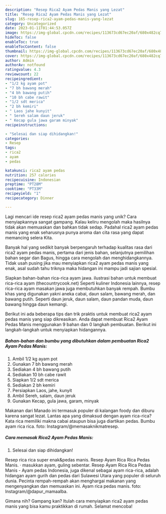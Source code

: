 ```yaml
---
description: "Resep Rica2 Ayam Pedas Manis yang Lezat"
title: "Resep Rica2 Ayam Pedas Manis yang Lezat"
slug: 165-resep-rica2-ayam-pedas-manis-yang-lezat
category: Uncategorized
date: 2023-01-11T01:44:53.057Z
image: https://img-global.cpcdn.com/recipes/113673cd67ec20af/680x482cq70/rica2-ayam-pedas-manis-foto-resep-utama.jpg
hideToc: false
enableToc: true
enableTocContent: false
thumbnail: https://img-global.cpcdn.com/recipes/113673cd67ec20af/680x482cq70/rica2-ayam-pedas-manis-foto-resep-utama.jpg
cover: https://img-global.cpcdn.com/recipes/113673cd67ec20af/680x482cq70/rica2-ayam-pedas-manis-foto-resep-utama.jpg
author: Admin
authorAv: notfound
ratingvalue: 4.3
reviewcount: 22
recipeingredient:
- "1/2 kg ayam pot"
- "7 bh bawang merah"
- "4 bh bawang putih"
- "10 bh cabe rawit"
- "1/2 sdt merica"
- "2 bh kemiri"
- " Laos jahe kunyit"
- " Sereh salam daun jeruk"
- " Kecap gula jawa garam minyak"
recipeinstructions:

- "Selesai dan siap dihidangkan!"
categories:
- Resep
tags:
- rica2
- ayam
- pedas

katakunci: rica2 ayam pedas 
nutrition: 257 calories
recipecuisine: Indonesian
preptime: "PT28M"
cooktime: "PT33M"
recipeyield: "1"
recipecategory: Dinner

---
```





Lagi mencari ide resep rica2 ayam pedas manis yang unik? Cara menyiapkannya sangat gampang. Kalau keliru mengolah maka hasilnya tidak akan memuaskan dan bahkan tidak sedap. Padahal rica2 ayam pedas manis yang enak seharusnya punya aroma dan cita rasa yang dapat memancing selera Kita.





Banyak hal yang sedikit banyak berpengaruh terhadap kualitas rasa dari rica2 ayam pedas manis, pertama dari jenis bahan, selanjutnya pemilihan bahan segar dan Bagus, hingga cara mengolah dan menghidangkannya. Tidak usah pusing jika mau menyiapkan rica2 ayam pedas manis yang enak,      asal sudah tahu triknya maka hidangan ini mampu jadi sajian spesial.














Siapkan bahan-bahan rica-rica ayam jawa. ilustrasi bahan untuk membuat rica-rica ayam (thecountrycook.net) Seperti kuliner Indonesia lainnya, resep rica-rica ayam masakan jawa juga membutuhkan banyak rempah. Bumbu khas yang digunakan yakni aneka cabai, daun salam, bawang merah, dan bawang putih. Seperti daun jeruk, daun salam, daun pandan muda, daun bawang hingga daun kemangi.






Berikut ini ada beberapa tips dan trik praktis untuk membuat rica2 ayam pedas manis yang siap dikreasikan. Anda dapat membuat Rica2 Ayam Pedas Manis menggunakan 9 bahan dan 0 langkah pembuatan. Berikut ini langkah-langkah untuk menyiapkan hidangannya.

<!--inarticleads1-->

##### Bahan-bahan dan bumbu yang dibutuhkan dalam pembuatan Rica2 Ayam Pedas Manis:

1. Ambil 1/2 kg ayam pot
1. Gunakan 7 bh bawang merah
1. Sediakan 4 bh bawang putih
1. Sediakan 10 bh cabe rawit
1. Siapkan 1/2 sdt merica
1. Sediakan 2 bh kemiri
1. Persiapkan  Laos, jahe, kunyit
1. Ambil  Sereh, salam, daun jeruk
1. Gunakan  Kecap, gula jawa, garam, minyak


Makanan dari Manado ini termasuk populer di kalangan foody dan diburu karena sangat lezat. Lantas apa yang dimaksud dengan ayam rica-rica? Kata rica memiliki makna cabai ataupun bisa juga diartikan pedas. Bumbu ayam rica rica. foto: Instagram/@memasaknikmatresep. 

<!--inarticleads2-->

##### Cara memasak Rica2 Ayam Pedas Manis:


1. Selesai dan siap dihidangkan!

Resep rica rica super enak&amp;pedas manis. Resep Ayam Rica Rica Pedas Manis. · masukkan ayam, guling sebentar. Resep Ayam Rica Rica Pedas Manis - Ayam pedas Indonesia, juga dikenal sebagai ayam rica-rica, adalah hidangan ayam gurih dan pedas dari Sulawesi Utara yang populer di seluruh dunia. Pecinta rempah-rempah akan menghargai makanan yang mengenyangkan dan memuaskan ini. Ayam rica pedas manis. foto: Instagram/@dapur_mamaalba. 

Gimana nih? Gampang kan? Itulah cara menyiapkan rica2 ayam pedas manis yang bisa kamu praktikkan di rumah. Selamat mencoba!
